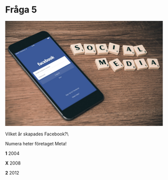 # Fråga 5

![Bild](fb.jpg)

Vilket år skapades Facebook?\

Numera heter företaget Meta!

**1** 2004

**X** 2008

**2** 2012
